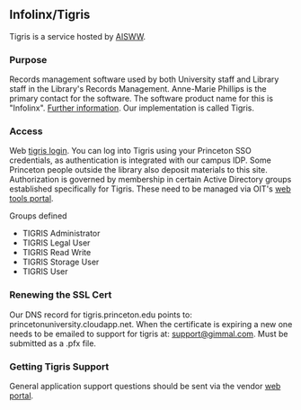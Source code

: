 ## Infolinx/Tigris

Tigris is a service hosted by [AISWW](https://aisww.com/support/).

### Purpose
Records management software used by both University staff and Library staff in the Library's Records Management. Anne-Marie Phillips is the primary contact for the software. The software product name for this is "Infolinx". [Further information](https://aisww.com/infolinx/). Our implementation is called Tigris.

### Access
Web [tigris login](https://tigris.princeton.edu). You can log into Tigris using your Princeton SSO credentials, as authentication is integrated with our campus IDP. Some Princeton people outside the library also deposit materials to this site. Authorization is governed by membership in certain Active Directory groups established specifically for Tigris. These need to be managed via OIT's [web tools portal](https://tools.princeton.edu). 

Groups defined
* TIGRIS Administrator
* TIGRIS Legal User
* TIGRIS Read Write
* TIGRIS Storage User
* TIGRIS User  

### Renewing the SSL Cert
Our DNS record for tigris.princeton.edu points to: princetonuniversity.cloudapp.net. When the certificate is expiring a new one needs to be emailed to support for tigris at: support@gimmal.com. Must be submitted as a .pfx file.

### Getting Tigris Support
General application support questions should be sent via the vendor [web portal](https://aisww.com/support/). 

